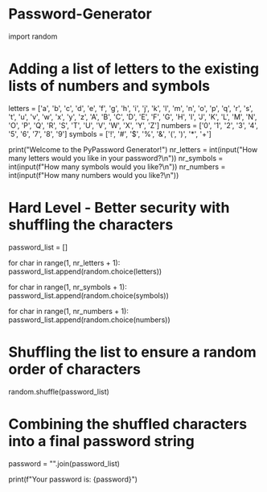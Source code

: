 # Password-Generator
import random

# Adding a list of letters to the existing lists of numbers and symbols
letters = ['a', 'b', 'c', 'd', 'e', 'f', 'g', 'h', 'i', 'j', 'k', 'l', 'm', 'n', 'o', 'p', 'q', 'r', 's', 't', 'u', 'v', 'w', 'x', 'y', 'z', 'A', 'B', 'C', 'D', 'E', 'F', 'G', 'H', 'I', 'J', 'K', 'L', 'M', 'N', 'O', 'P', 'Q', 'R', 'S', 'T', 'U', 'V', 'W', 'X', 'Y', 'Z']
numbers = ['0', '1', '2', '3', '4', '5', '6', '7', '8', '9']
symbols = ['!', '#', '$', '%', '&', '(', ')', '*', '+']

print("Welcome to the PyPassword Generator!")
nr_letters = int(input("How many letters would you like in your password?\n")) 
nr_symbols = int(input(f"How many symbols would you like?\n"))
nr_numbers = int(input(f"How many numbers would you like?\n"))

# Hard Level - Better security with shuffling the characters
password_list = []

for char in range(1, nr_letters + 1):
  password_list.append(random.choice(letters))

for char in range(1, nr_symbols + 1):
  password_list.append(random.choice(symbols))

for char in range(1, nr_numbers + 1):
  password_list.append(random.choice(numbers))

# Shuffling the list to ensure a random order of characters
random.shuffle(password_list)

# Combining the shuffled characters into a final password string
password = "".join(password_list)

print(f"Your password is: {password}")
